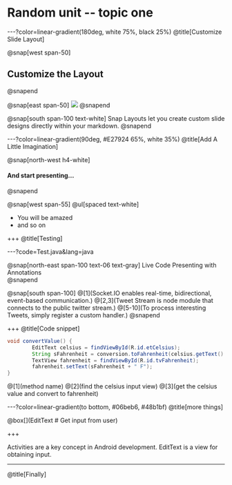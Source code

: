 # Random unit -- topic one


---?color=linear-gradient(180deg, white 75%, black 25%)
@title[Customize Slide Layout]

@snap[west span-50]
## Customize the Layout
@snapend

@snap[east span-50]
![](assets/img/presentation.png)
@snapend

@snap[south span-100 text-white]
Snap Layouts let you create custom slide designs directly within your markdown.
@snapend

---?color=linear-gradient(90deg, #E27924 65%, white 35%)
@title[Add A Little Imagination]

@snap[north-west h4-white]
#### And start presenting...
@snapend

@snap[west span-55]
@ul[spaced text-white]
- You will be amazed
- and so on

+++
@title[Testing]

---?code=Test.java&lang=java

@snap[north-east span-100 text-06 text-gray]
Live Code Presenting with Annotations                         
@snapend

@snap[south span-100]
@[1](Socket.IO enables real-time, bidirectional, event-based communication.)
@[2,3](Tweet Stream is node module that connects to the public twitter stream.)
@[5-10](To process interesting Tweets, simply register a custom handler.)
@snapend

+++
@title[Code snippet]

```java
void convertValue() {
        EditText celsius = findViewById(R.id.etCelsius);
        String sFahrenheit = conversion.toFahrenheit(celsius.getText().toString());
        TextView fahrenheit = findViewById(R.id.tvFahrenheit);
        fahrenheit.setText(sFahrenheit + " F");
}
```
    
@[1](method name)
@[2](find the celsius input view)
@[3](get the celsius value and convert to fahrenheit)


---?color=linear-gradient(to bottom, #06beb6, #48b1bf)
@title[more things]

@box[](EditText # Get input from user)


+++

Activities are a key concept in Android development. EditText is a view for obtaining input.

---
@title[Finally]




